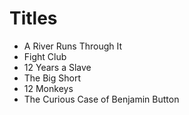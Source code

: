 # Titles


- A River Runs Through It
- Fight Club
- 12 Years a Slave
- The Big Short
- 12 Monkeys
- The Curious Case of Benjamin Button
